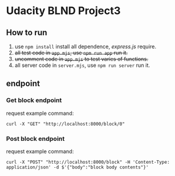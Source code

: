 # Udacity BLND Project3

## How to run

1. use `npm install` install all dependence, *express.js* require.
2. ~~all test code in `app.mjs`, use `npm run app` run it.~~
3. ~~uncomment code in `app.mjs` to test varies of functions.~~
4. all server code in `server.mjs`, use `npm run server` run it.

## endpoint

### Get block endpoint

request example command:

`curl -X "GET" "http://localhost:8000/block/0"`

### Post block endpoint

request example command:

`curl -X "POST" "http://localhost:8000/block" -H 'Content-Type: application/json' -d $'{"body":"block body contents"}'`
